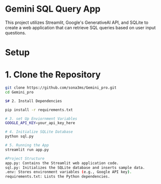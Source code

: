 # Gemini SQL Query App

This project utilizes Streamlit, Google's GenerativeAI API, and SQLite to create a web application that can retrieve SQL queries based on user input questions.

# Setup

# 1. Clone the Repository

```bash
git clone https://github.com/sona3ms/Gemini_pro.git
cd Gemini_pro

$# 2. Install Dependencies

pip install -r requirements.txt

# 3. set Up Enviornment Variables
GOOGLE_API_KEY=your_api_key_here

# 4. Initialize SQLite Database
python sql.py

# 5. Running the App
streamlit run app.py

#Project Structure
app.py: Contains the Streamlit web application code.
sql.py: Initializes the SQLite database and inserts sample data.
.env: Stores environment variables (e.g., Google API key).
requirements.txt: Lists the Python dependencies.
